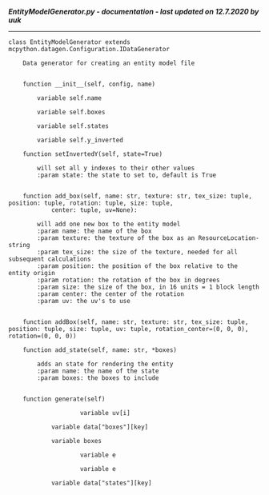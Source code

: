 ***EntityModelGenerator.py - documentation - last updated on 12.7.2020 by uuk***
___

    class EntityModelGenerator extends mcpython.datagen.Configuration.IDataGenerator
        
        Data generator for creating an entity model file


        function __init__(self, config, name)

            variable self.name

            variable self.boxes

            variable self.states

            variable self.y_inverted

        function setInvertedY(self, state=True)
            
            will set all y indexes to their other values
            :param state: the state to set to, default is True


        function add_box(self, name: str, texture: str, tex_size: tuple, position: tuple, rotation: tuple, size: tuple,
                center: tuple, uv=None):
            
            will add one new box to the entity model
            :param name: the name of the box
            :param texture: the texture of the box as an ResourceLocation-string
            :param tex_size: the size of the texture, needed for all subsequent calculations
            :param position: the position of the box relative to the entity origin
            :param rotation: the rotation of the box in degrees
            :param size: the size of the box, in 16 units = 1 block length
            :param center: the center of the rotation
            :param uv: the uv's to use


        function addBox(self, name: str, texture: str, tex_size: tuple, position: tuple, size: tuple, uv: tuple, rotation_center=(0, 0, 0), rotation=(0, 0, 0))

        function add_state(self, name: str, *boxes)
            
            adds an state for rendering the entity
            :param name: the name of the state
            :param boxes: the boxes to include


        function generate(self)

                        variable uv[i]

                variable data["boxes"][key]

                variable boxes

                        variable e

                        variable e

                variable data["states"][key]